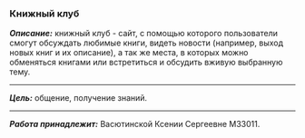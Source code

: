 ### Книжный клуб
***Описание:*** книжный клуб - сайт, с помощью которого пользователи смогут обсуждать любимые книги, видеть новости (например, выход новых книг и их описание), а так же места, в которых можно обменяться книгами или встретиться и обсудить вживую выбранную тему.
***
***Цель:*** общение, получение знаний.
***
***Работа принадлежит:*** Васютинской Ксении Сергеевне M33011.